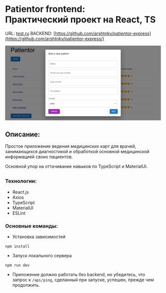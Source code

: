 # Patientor frontend:<br> Практический проект на React, TS

URL: [test.ru](https://test.ru/)
BACKEND: [https://github.com/arshtnkv/patientor-express](https://github.com/arshtnkv/patientor-express/)

![Cover Image](public/patientor-cover.png)

## Описание:

Простое приложение ведения медицинских карт для врачей, занимающихся диагностикой и обработкой основной медицинской информацией своих пациентов.

Основной упор на оттачивание навыков по TypeScript и MaterialUI.

##

### Технологии:

- React.js
- Axios
- TypeScript
- MaterialUI
- ESLint

### Основные команды:

- Установка зависимостей

```
npm install
```

- Запуск локального сервера

```
npm run dev
```

- Приложение должно работать без backend, но убедитесь, что запрос к `/api/ping`, сделанный при запуске, успешен, прежде чем продолжить.
